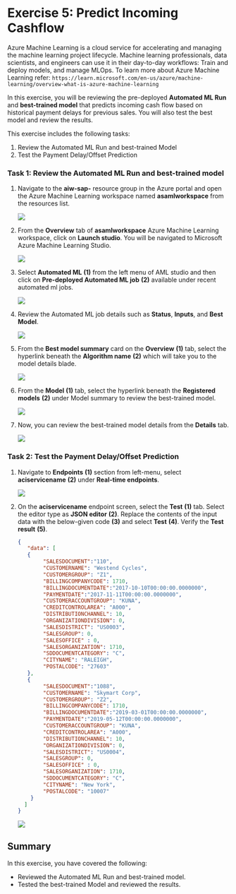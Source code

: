 # Exercise 5: Predict Incoming Cashflow

Azure Machine Learning is a cloud service for accelerating and managing the machine learning project lifecycle. Machine learning professionals, data scientists, and engineers can use it in their day-to-day workflows: Train and deploy models, and manage MLOps. To learn more about Azure Machine Learning refer: `https://learn.microsoft.com/en-us/azure/machine-learning/overview-what-is-azure-machine-learning`

In this exercise, you will be reviewing the pre-deployed **Automated ML Run** and **best-trained model** that predicts incoming cash flow based on historical payment delays for previous sales. You will also test the best model and review the results.

This exercise includes the following tasks:

1. Review the Automated ML Run and best-trained Model
2. Test the Payment Delay/Offset Prediction

### Task 1: Review the Automated ML Run and best-trained model

1. Navigate to the **aiw-sap-<inject key="DeploymentID" enableCopy="false"/>** resource group in the Azure portal and open the Azure Machine Learning workspace named **asamlworkspace<inject key="DeploymentID" enableCopy="false"/>** from the resources list.

   ![](media/aml.png)
   
2. From the **Overview** tab of **asamlworkspace<inject key="DeploymentID" enableCopy="false"/>** Azure Machine Learning workspace, click on **Launch studio**. You will be navigated to Microsoft Azure Machine Learning Studio.

   ![](media/launch.png)
   
3. Select **Automated ML** **(1)** from the left menu of AML studio and then click on **Pre-deployed Automated ML job** **(2)** available under recent automated ml jobs.

   ![](media/auto-ex5-t1-step3.png)
   
4. Review the Automated ML job details such as **Status**, **Inputs**, and **Best Model**. 

   ![](media/auto-ex5-t1-step4.png)

5. From the **Best model summary** card on the **Overview** **(1)** tab, select the hyperlink beneath the **Algorithm name** **(2)** which will take you to the model details blade.

   ![](media/auto-ex5-t1-step5.png)
   
6. From the **Model** **(1)** tab, select the hyperlink beneath the **Registered models** **(2)** under Model summary to review the best-trained model.

   ![](media/auto-ex5-t1-step6.png)
   
7. Now, you can review the best-trained model details from the **Details** tab.

   ![](media/auto-ex5-t1-step7.png)  

### Task 2: Test the Payment Delay/Offset Prediction

1. Navigate to **Endpoints** **(1)** section from left-menu, select **aciservicename** **(2)** under **Real-time endpoints**.

   ![](media/auto-ex5-t2-step1.png)
   
2. On the **aciservicename** endpoint screen, select the **Test** **(1)** tab. Select the editor type as **JSON editor** **(2)**. Replace the contents of the input data with the below-given code **(3)** and select **Test** **(4)**. Verify the **Test result** **(5)**.

    ```json
    {
       "data": [
       {
            "SALESDOCUMENT":"110",
            "CUSTOMERNAME": "Westend Cycles",
            "CUSTOMERGROUP": "Z1",
            "BILLINGCOMPANYCODE": 1710,
            "BILLINGDOCUMENTDATE":"2017-10-10T00:00:00.0000000",
            "PAYMENTDATE":"2017-11-11T00:00:00.0000000",
            "CUSTOMERACCOUNTGROUP": "KUNA",
            "CREDITCONTROLAREA": "A000",
            "DISTRIBUTIONCHANNEL": 10,
            "ORGANIZATIONDIVISION": 0,
            "SALESDISTRICT": "US0003",
            "SALESGROUP": 0,
            "SALESOFFICE" : 0,
            "SALESORGANIZATION": 1710,
            "SDDOCUMENTCATEGORY": "C",
            "CITYNAME": "RALEIGH",
            "POSTALCODE": "27603"
       },
       {
            "SALESDOCUMENT":"1088",
            "CUSTOMERNAME": "Skymart Corp",
            "CUSTOMERGROUP": "Z2",
            "BILLINGCOMPANYCODE": 1710,
            "BILLINGDOCUMENTDATE":"2019-03-01T00:00:00.0000000",
            "PAYMENTDATE":"2019-05-12T00:00:00.0000000",
            "CUSTOMERACCOUNTGROUP": "KUNA",
            "CREDITCONTROLAREA": "A000",
            "DISTRIBUTIONCHANNEL": 10,
            "ORGANIZATIONDIVISION": 0,
            "SALESDISTRICT": "US0004",
            "SALESGROUP": 0,
            "SALESOFFICE" : 0,
            "SALESORGANIZATION": 1710,
            "SDDOCUMENTCATEGORY": "C",
            "CITYNAME": "New York",
            "POSTALCODE": "10007"
        }
      ]
   }
   ```
   
   ![](media/auto-ex5-t2-step2.png)

## Summary

In this exercise, you have covered the following:

* Reviewed the Automated ML Run and best-trained model.
* Tested the best-trained Model and reviewed the results.
